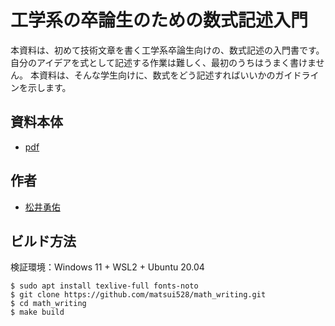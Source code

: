 # 工学系の卒論生のための数式記述入門

本資料は、初めて技術文章を書く工学系卒論生向けの、数式記述の入門書です。
自分のアイデアを式として記述する作業は難しく、最初のうちはうまく書けません。
本資料は、そんな学生向けに、数式をどう記述すればいいかのガイドラインを示します。

## 資料本体
- [pdf](https://github.com/matsui528/math_writing/raw/main/main.pdf)

## 作者
- [松井勇佑](http://yusukematsui.me/index_jp.html)

## ビルド方法
検証環境：Windows 11 + WSL2 + Ubuntu 20.04
```console
$ sudo apt install texlive-full fonts-noto
$ git clone https://github.com/matsui528/math_writing.git
$ cd math_writing
$ make build
```
